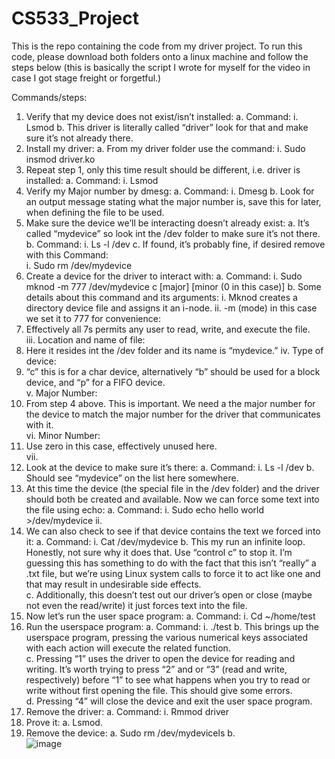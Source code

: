 # CS533_Project
This is the repo containing the code from my driver project.
To run this code, please download both folders onto a linux machine and follow the steps below (this is basically the script I wrote for myself for the video in case I got stage freight or forgetful.)

Commands/steps: 
1.	Verify that my device does not exist/isn’t installed:
a.	Command:
i.	Lsmod
b.	This driver is literally called “driver” look for that and make sure it’s not already there.  
2.	Install my driver:
a.	From my driver folder use the command:
i.	Sudo insmod driver.ko
3.	Repeat step 1, only this time result should be different, i.e. driver is installed:
a.	Command:
i.	Lsmod
4.	Verify my Major number by dmesg:
a.	Command:
i.	Dmesg
b.	Look for an output message stating what the major number is, save this for later, when defining the file to be used.  
5.	Make sure the device we’ll be interacting doesn’t already exist:
a.	It’s called “mydevice” so look int the /dev folder to make sure it’s not there.
b.	Command:
i.	Ls -l /dev
c.	If found, it’s probably fine, if desired remove with this Command:  
i.	Sudo rm /dev/mydevice
6.	Create a device for the driver to interact with:
a.	Command:
i.	Sudo mknod -m 777 /dev/mydevice c [major] [minor (0 in this case)]
b.	Some details about this command and its arguments:
i.	Mknod creates a directory device file and assigns it an i-node.
ii.	-m (mode) in this case we set it to 777 for convenience:
1.	Effectively all 7s permits any user to read, write, and execute the file.  
iii.	Location and name of file:
1.	Here it resides int the /dev folder and its name is “mydevice.”
iv.	Type of device:
1.	“c” this is for a char device, alternatively “b” should be used for a block device, and “p” for a FIFO device.  
v.	Major Number:
1.	From step 4 above.  This is important.  We need a the major number for the device to match the major number for the driver that communicates with it.  
vi.	Minor Number:
1.	Use zero in this case, effectively unused here.  
vii.	 
7.	Look at the device to make sure it’s there:
a.	Command:
i.	Ls -l /dev
b.	Should see “mydevice” on the list here somewhere.
8.	At this time the device (the special file in the /dev folder) and the driver should both be created and available.  Now we can force some text into the file using echo:
a.	Command:
i.	Sudo echo hello world >/dev/mydevice
ii.	
9.	We can also check to see if that device contains the text we forced into it:
a.	Command:
i.	Cat /dev/mydevice
b.	This my run an infinite loop.  Honestly, not sure why it does that.  Use “control c” to stop it.  I’m guessing this has something to do with the fact that this isn’t “really” a .txt file, but we’re using Linux system calls to force it to act like one and that may result in undesirable side effects.  
c.	Additionally, this doesn’t test out our driver’s open or close (maybe not even the read/write) it just forces text into the file.  
10.	Now let’s run the user space program:
a.	Command:
i.	Cd ~/home/test
11.	Run the userspace program:
a.	Command:
i.	./test
b.	This brings up the userspace program, pressing the various numerical keys associated with each action will execute the related function.  
c.	Pressing “1” uses the driver to open the device for reading and writing.  It’s worth trying to press “2” and or “3” (read and write, respectively) before “1” to see what happens when you try to read or write without first opening the file.  This should give some errors.  
d.	Pressing “4” will close the device and exit the user space program.  
12.	Remove the driver:
a.	Command:
i.	Rmmod driver
13.	Prove it:
a.	Lsmod.
14.	Remove the device:
a.	Sudo rm /dev/mydevicels
b.	
![image](https://github.com/W1Newby/CS533_Project/assets/104177092/7fcefcd3-69e8-4e0d-8ad5-7d4defccf5bd)


